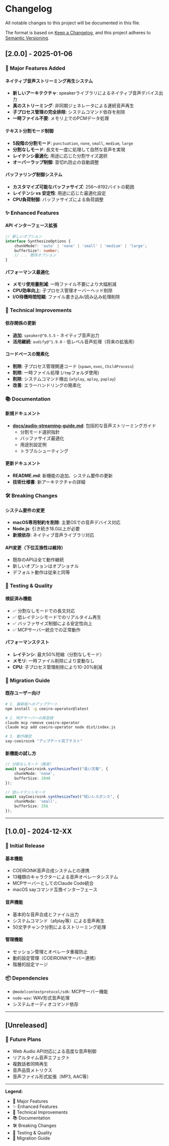 # Changelog

All notable changes to this project will be documented in this file.

The format is based on [Keep a Changelog](https://keepachangelog.com/en/1.0.0/),
and this project adheres to [Semantic Versioning](https://semver.org/spec/v2.0.0.html).

## [2.0.0] - 2025-01-06

### 🚀 Major Features Added

#### ネイティブ音声ストリーミング再生システム
- **新しいアーキテクチャ**: speakerライブラリによるネイティブ音声デバイス出力
- **真のストリーミング**: 非同期ジェネレータによる連続音声再生
- **子プロセス管理の完全排除**: システムコマンド依存を削除
- **一時ファイル不要**: メモリ上でのPCMデータ処理

#### テキスト分割モード制御
- **5段階の分割モード**: `punctuation`, `none`, `small`, `medium`, `large`
- **分割なしモード**: 長文を一度に処理して自然な音声を実現
- **レイテンシ最適化**: 用途に応じた分割サイズ選択
- **オーバーラップ制御**: 音切れ防止の自動調整

#### バッファリング制御システム
- **カスタマイズ可能なバッファサイズ**: 256〜8192バイトの範囲
- **レイテンシ vs 安定性**: 用途に応じた最適化設定
- **CPU負荷制御**: バッファサイズによる負荷調整

### ✨ Enhanced Features

#### API インターフェース拡張
```typescript
// 新しいオプション
interface SynthesizeOptions {
    chunkMode?: 'auto' | 'none' | 'small' | 'medium' | 'large';
    bufferSize?: number;
    // ... 既存オプション
}
```

#### パフォーマンス最適化
- **メモリ使用量削減**: 一時ファイル不要により大幅削減
- **CPU効率向上**: 子プロセス管理オーバーヘッド削除
- **I/O待機時間短縮**: ファイル書き込み/読み込み処理削除

### 🔧 Technical Improvements

#### 依存関係の更新
- **追加**: `speaker@^0.5.5` - ネイティブ音声出力
- **活用継続**: `audify@^1.9.0` - 低レベル音声処理（将来の拡張用）

#### コードベースの簡素化
- **削除**: 子プロセス管理関連コード (`spawn`, `exec`, `ChildProcess`)
- **削除**: 一時ファイル処理 (`/tmp`フォルダ使用)
- **削除**: システムコマンド検出 (`afplay`, `aplay`, `paplay`)
- **改善**: エラーハンドリングの簡素化

### 📚 Documentation

#### 新規ドキュメント
- **[docs/audio-streaming-guide.md](docs/audio-streaming-guide.md)**: 包括的な音声ストリーミングガイド
  - 分割モード選択指針
  - バッファサイズ最適化
  - 用途別設定例
  - トラブルシューティング

#### 更新ドキュメント
- **README.md**: 新機能の追加、システム要件の更新
- **技術仕様書**: 新アーキテクチャの詳細

### 🛠 Breaking Changes

#### システム要件の変更
- **macOS専用制約を削除**: 主要OSでの音声デバイス対応
- **Node.js**: 引き続き18.0以上が必要
- **新規依存**: ネイティブ音声ライブラリ対応

#### API変更（下位互換性は維持）
- 既存のAPIは全て動作継続
- 新しいオプションはオプショナル
- デフォルト動作は従来と同等

### 🧪 Testing & Quality

#### 検証済み機能
- ✅ 分割なしモードでの長文対応
- ✅ 低レイテンシモードでのリアルタイム再生
- ✅ バッファサイズ制御による安定性向上
- ✅ MCPサーバー統合での正常動作

#### パフォーマンステスト
- **レイテンシ**: 最大50%短縮（分割なしモード）
- **メモリ**: 一時ファイル削除により変動なし
- **CPU**: 子プロセス管理削除により10-20%削減

### 🔄 Migration Guide

#### 既存ユーザー向け
```bash
# 1. 最新版へのアップデート
npm install -g coeiro-operator@latest

# 2. MCPサーバーの再登録
claude mcp remove coeiro-operator
claude mcp add coeiro-operator node dist/index.js

# 3. 動作確認
say-coeiroink "アップデート完了テスト"
```

#### 新機能の試し方
```typescript
// 分割なしモード（推奨）
await sayCoeiroink.synthesizeText("長い文章", {
    chunkMode: 'none',
    bufferSize: 2048
});

// 低レイテンシモード
await sayCoeiroink.synthesizeText("短いレスポンス", {
    chunkMode: 'small',
    bufferSize: 256
});
```

---

## [1.0.0] - 2024-12-XX

### 🎉 Initial Release

#### 基本機能
- COEIROINK音声合成システムとの連携
- 13種類のキャラクターによる音声オペレータシステム
- MCPサーバーとしてのClaude Code統合
- macOS sayコマンド互換インターフェース

#### 音声機能
- 基本的な音声合成とファイル出力
- システムコマンド（afplay等）による音声再生
- 50文字チャンク分割によるストリーミング処理

#### 管理機能
- セッション管理とオペレータ重複防止
- 動的設定管理（COEIROINKサーバー連携）
- 階層的設定マージ

### 📦 Dependencies
- `@modelcontextprotocol/sdk`: MCPサーバー機能
- `node-wav`: WAV形式音声処理
- システムオーディオコマンド依存

---

## [Unreleased]

### 🔮 Future Plans
- Web Audio API対応による高度な音声制御
- リアルタイム音声エフェクト
- 複数話者同時再生
- 音声品質メトリクス
- 音声ファイル形式拡張（MP3, AAC等）

---

**Legend:**
- 🚀 Major Features
- ✨ Enhanced Features  
- 🔧 Technical Improvements
- 📚 Documentation
- 🛠 Breaking Changes
- 🧪 Testing & Quality
- 🔄 Migration Guide
